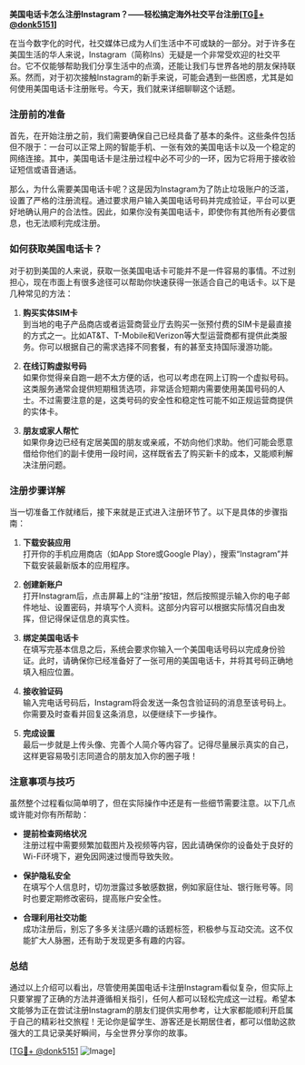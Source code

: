 **美国电话卡怎么注册Instagram？——轻松搞定海外社交平台注册[[TG💪+ @donk5151](https://t.me/s/donk5151)]**

在当今数字化的时代，社交媒体已成为人们生活中不可或缺的一部分。对于许多在美国生活的华人来说，Instagram（简称Ins）无疑是一个非常受欢迎的社交平台。它不仅能够帮助我们分享生活中的点滴，还能让我们与世界各地的朋友保持联系。然而，对于初次接触Instagram的新手来说，可能会遇到一些困惑，尤其是如何使用美国电话卡注册账号。今天，我们就来详细聊聊这个话题。

### 注册前的准备

首先，在开始注册之前，我们需要确保自己已经具备了基本的条件。这些条件包括但不限于：一台可以正常上网的智能手机、一张有效的美国电话卡以及一个稳定的网络连接。其中，美国电话卡是注册过程中必不可少的一环，因为它将用于接收验证短信或语音通话。

那么，为什么需要美国电话卡呢？这是因为Instagram为了防止垃圾账户的泛滥，设置了严格的注册流程。通过要求用户输入美国电话号码并完成验证，平台可以更好地确认用户的合法性。因此，如果你没有美国电话卡，即使你有其他所有必要信息，也无法顺利完成注册。

### 如何获取美国电话卡？

对于初到美国的人来说，获取一张美国电话卡可能并不是一件容易的事情。不过别担心，现在市面上有很多途径可以帮助你快速获得一张适合自己的电话卡。以下是几种常见的方法：

1. **购买实体SIM卡**  
   到当地的电子产品商店或者运营商营业厅去购买一张预付费的SIM卡是最直接的方式之一。比如AT&T、T-Mobile和Verizon等大型运营商都有提供此类服务。你可以根据自己的需求选择不同套餐，有的甚至支持国际漫游功能。

2. **在线订购虚拟号码**  
   如果你觉得亲自跑一趟不太方便的话，也可以考虑在网上订购一个虚拟号码。这类服务通常会提供短期租赁选项，非常适合短期内需要使用美国号码的人士。不过需要注意的是，这类号码的安全性和稳定性可能不如正规运营商提供的实体卡。

3. **朋友或家人帮忙**  
   如果你身边已经有定居美国的朋友或亲戚，不妨向他们求助。他们可能会愿意借给你他们的副卡使用一段时间，这样既省去了购买新卡的成本，又能顺利解决注册问题。

### 注册步骤详解

当一切准备工作就绪后，接下来就是正式进入注册环节了。以下是具体的步骤指南：

1. **下载安装应用**  
   打开你的手机应用商店（如App Store或Google Play），搜索“Instagram”并下载安装最新版本的应用程序。

2. **创建新账户**  
   打开Instagram后，点击屏幕上的“注册”按钮，然后按照提示输入你的电子邮件地址、设置密码，并填写个人资料。这部分内容可以根据实际情况自由发挥，但记得保证信息的真实性。

3. **绑定美国电话卡**  
   在填写完基本信息之后，系统会要求你输入一个美国电话号码以完成身份验证。此时，请确保你已经准备好了一张可用的美国电话卡，并将其号码正确地填入相应位置。

4. **接收验证码**  
   输入完电话号码后，Instagram将会发送一条包含验证码的消息至该号码上。你需要及时查看并回复这条消息，以便继续下一步操作。

5. **完成设置**  
   最后一步就是上传头像、完善个人简介等内容了。记得尽量展示真实的自己，这样更容易吸引志同道合的朋友加入你的圈子哦！

### 注意事项与技巧

虽然整个过程看似简单明了，但在实际操作中还是有一些细节需要注意。以下几点或许能对你有所帮助：

- **提前检查网络状况**  
  注册过程中需要频繁加载图片及视频等内容，因此请确保你的设备处于良好的Wi-Fi环境下，避免因网速过慢而导致失败。

- **保护隐私安全**  
  在填写个人信息时，切勿泄露过多敏感数据，例如家庭住址、银行账号等。同时也要定期修改密码，提高账户安全性。

- **合理利用社交功能**  
  成功注册后，别忘了多多关注感兴趣的话题标签，积极参与互动交流。这不仅能扩大人脉圈，还有助于发现更多有趣的内容。

### 总结

通过以上介绍可以看出，尽管使用美国电话卡注册Instagram看似复杂，但实际上只要掌握了正确的方法并遵循相关指引，任何人都可以轻松完成这一过程。希望本文能够为正在尝试注册Instagram的朋友们提供实用参考，让大家都能顺利开启属于自己的精彩社交旅程！无论你是留学生、游客还是长期居住者，都可以借助这款强大的工具记录美好瞬间，与全世界分享你的故事。

[[TG💪+ @donk5151](https://t.me/s/donk5151) ![Image](https://i.postimg.cc/rwNCRYN7/Snipaste-2025-04-30-17-27-05.png)]